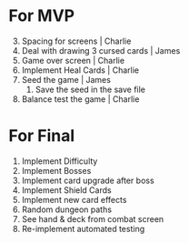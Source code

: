 # For MVP
3. Spacing for screens | Charlie 
4. Deal with drawing 3 cursed cards | James 
5. Game over screen | Charlie
6. Implement Heal Cards | Charlie
7. Seed the game | James
   1. Save the seed in the save file
8. Balance test the game | Charlie

# For Final
1. Implement Difficulty
2. Implement Bosses
3. Implement card upgrade after boss
4. Implement Shield Cards
5. Implement new card effects
6. Random dungeon paths
7. See hand & deck from combat screen
8. Re-implement automated testing